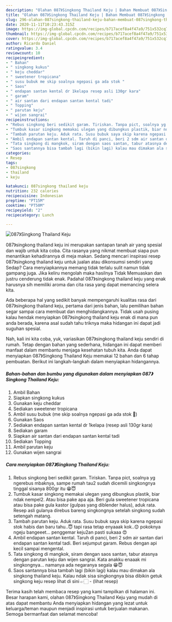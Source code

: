 ```yaml
---
description: "Olahan 087》Singkong Thailand Keju | Bahan Membuat 087》Singkong Thailand Keju Yang Enak Banget"
title: "Olahan 087》Singkong Thailand Keju | Bahan Membuat 087》Singkong Thailand Keju Yang Enak Banget"
slug: 296-olahan-087singkong-thailand-keju-bahan-membuat-087singkong-thailand-keju-yang-enak-banget
date: 2020-11-11T10:23:43.315Z
image: https://img-global.cpcdn.com/recipes/b717acef8a4f47a9/751x532cq70/087singkong-thailand-keju-foto-resep-utama.jpg
thumbnail: https://img-global.cpcdn.com/recipes/b717acef8a4f47a9/751x532cq70/087singkong-thailand-keju-foto-resep-utama.jpg
cover: https://img-global.cpcdn.com/recipes/b717acef8a4f47a9/751x532cq70/087singkong-thailand-keju-foto-resep-utama.jpg
author: Ricardo Daniel
ratingvalue: 3.4
reviewcount: 10
recipeingredient:
- " Bahan"
- " singkong kukus"
- " keju cheddar"
- " sweetener tropicana"
- " susu bubuk me skip soalnya ngepasi ga ada stok "
- " Saos"
- " endapan santan kental dr 1kelapa resep asli 130gr kara"
- " garam"
- " air santan dari endapan santan kental tadi"
- " Topping"
- " parutan keju"
- " wijen sangrai"
recipeinstructions:
- "Rebus singkong beri sedikit garam. Tiriskan. Tanpa pict, soalnya yg ngerebus mbaknya, sampe rumah tau2 sudah dicemili singkongnya tinggal sisanya 800gr itu 😁😇"
- "Tumbuk kasar singkong memakai ulegan yang dibungkus plastik, biar ndak nempel2. Atau bisa pake apa aja. Beri gula sweetener tropicana atau bisa pake gula kastor (gulpas yang diblender halus), aduk rata. Resep asli gulanya direbus bareng singkongnya setelah singkong sudah setengah matang."
- "Tambah parutan keju. Aduk rata. Susu bubuk saya skip karena ngepasi stok habis dan baru tahu..😇 tapi rasa tetap enyaaak kok..😊 pokoknya ngeju bangeeet... penggemar keju2an pasti sukaaa 😍"
- "Ambil endapan santan kental. Taruh di panci, beri 2 sdm air santan dari endapan santan kental tadi. Beri sejumput garam. Rebus dengan api kecil sampai mengental."
- "Tata singkong di mangkok, siram dengan saos santan, tabur atasnya dengan parutan keju dan wijen sangrai. Kata anakku enaaak mi singkongnya... namanya ada negaranya segala 😁😇"
- "Saos santannya bisa tambah lagi (bikin lagi) kalau mau dimakan ala singkong thailand keju. Kalau ndak sisa singkongnya bisa dibikin getuk singkong keju resep lihat di sini 👉🏻           (lihat resep)"
categories:
- Resep
tags:
- 087singkong
- thailand
- keju

katakunci: 087singkong thailand keju 
nutrition: 232 calories
recipecuisine: Indonesian
preptime: "PT15M"
cooktime: "PT50M"
recipeyield: "2"
recipecategory: Lunch

---
```



![087》Singkong Thailand Keju](https://img-global.cpcdn.com/recipes/b717acef8a4f47a9/751x532cq70/087singkong-thailand-keju-foto-resep-utama.jpg)


087》singkong thailand keju ini merupakan santapan tanah air yang spesial dan wajib untuk kita coba. Cita rasanya yang nikmat membuat siapa pun menantikan kehadirannya di meja makan.
Sedang mencari inspirasi resep 087》singkong thailand keju untuk jualan atau dikonsumsi sendiri yang Sedap? Cara menyiapkannya memang tidak terlalu sulit namun tidak gampang juga. Jika keliru mengolah maka hasilnya Tidak Memuaskan dan justru cenderung tidak enak. Padahal 087》singkong thailand keju yang enak harusnya sih memiliki aroma dan cita rasa yang dapat memancing selera kita.



Ada beberapa hal yang sedikit banyak mempengaruhi kualitas rasa dari 087》singkong thailand keju, pertama dari jenis bahan, lalu pemilihan bahan segar sampai cara membuat dan menghidangkannya. Tidak usah pusing kalau hendak menyiapkan 087》singkong thailand keju enak di mana pun anda berada, karena asal sudah tahu triknya maka hidangan ini dapat jadi suguhan spesial.


Nah, kali ini kita coba, yuk, variasikan 087》singkong thailand keju sendiri di rumah. Tetap dengan bahan yang sederhana, hidangan ini dapat memberi manfaat dalam membantu menjaga kesehatan tubuh kita. Anda dapat menyiapkan 087》Singkong Thailand Keju memakai 12 bahan dan 6 tahap pembuatan. Berikut ini langkah-langkah dalam menyiapkan hidangannya.

<!--inarticleads1-->

##### Bahan-bahan dan bumbu yang digunakan dalam menyiapkan 087》Singkong Thailand Keju:

1. Ambil  Bahan
1. Siapkan  singkong kukus
1. Gunakan  keju cheddar
1. Sediakan  sweetener tropicana
1. Ambil  susu bubuk (me skip soalnya ngepasi ga ada stok 🤭)
1. Gunakan  Saos
1. Sediakan  endapan santan kental dr 1kelapa (resep asli 130gr kara)
1. Sediakan  garam
1. Siapkan  air santan dari endapan santan kental tadi
1. Sediakan  Topping
1. Ambil  parutan keju
1. Gunakan  wijen sangrai




<!--inarticleads2-->

##### Cara menyiapkan 087》Singkong Thailand Keju:

1. Rebus singkong beri sedikit garam. Tiriskan. Tanpa pict, soalnya yg ngerebus mbaknya, sampe rumah tau2 sudah dicemili singkongnya tinggal sisanya 800gr itu 😁😇
1. Tumbuk kasar singkong memakai ulegan yang dibungkus plastik, biar ndak nempel2. Atau bisa pake apa aja. Beri gula sweetener tropicana atau bisa pake gula kastor (gulpas yang diblender halus), aduk rata. Resep asli gulanya direbus bareng singkongnya setelah singkong sudah setengah matang.
1. Tambah parutan keju. Aduk rata. Susu bubuk saya skip karena ngepasi stok habis dan baru tahu..😇 tapi rasa tetap enyaaak kok..😊 pokoknya ngeju bangeeet... penggemar keju2an pasti sukaaa 😍
1. Ambil endapan santan kental. Taruh di panci, beri 2 sdm air santan dari endapan santan kental tadi. Beri sejumput garam. Rebus dengan api kecil sampai mengental.
1. Tata singkong di mangkok, siram dengan saos santan, tabur atasnya dengan parutan keju dan wijen sangrai. Kata anakku enaaak mi singkongnya... namanya ada negaranya segala 😁😇
1. Saos santannya bisa tambah lagi (bikin lagi) kalau mau dimakan ala singkong thailand keju. Kalau ndak sisa singkongnya bisa dibikin getuk singkong keju resep lihat di sini 👉🏻 -           (lihat resep)




Terima kasih telah membaca resep yang kami tampilkan di halaman ini. Besar harapan kami, olahan 087》Singkong Thailand Keju yang mudah di atas dapat membantu Anda menyiapkan hidangan yang lezat untuk keluarga/teman maupun menjadi inspirasi untuk berjualan makanan. Semoga bermanfaat dan selamat mencoba!
